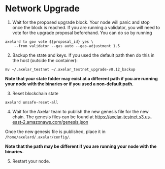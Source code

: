 # Network Upgrade

1. Wait for the proposed upgrade block. Your node will panic and stop once the block is reached. If you are running a validator, you will need to vote for the upgrade proposal beforehand. You can do so by running
```
axelard tx gov vote ${proposal_id} yes \
	--from validator --gas auto --gas-adjustment 1.5
```

2. Backup the state and keys.  If you used the default path then do this in the host (outside the container):
```
mv ~/.axelar_testnet ~/.axelar_testnet_upgrade-v0.12_backup
```
**Note that your state folder may exist at a different path if you are running your node with the binaries or if you used a non-default path.**

3. Reset blockchain state
```
axelard unsafe-reset-all
```

4. Wait for the Axelar team to publish the new genesis file for the new chain. The genesis files can be found at https://axelar-testnet.s3.us-east-2.amazonaws.com/genesis.json

Once the new genesis file is published, place it in `/home/axelard/.axelar/config/`.

**Note that the path may be different if you are running your node with the binaries.**

5. Restart your node.

